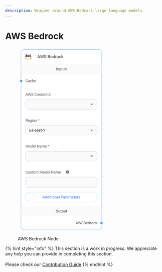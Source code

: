 ```yaml
---
description: Wrapper around AWS Bedrock large language models.
---
```


# AWS Bedrock

<figure><img src="../../../.gitbook/assets/image (2).png" alt="" width="275"><figcaption><p>AWS Bedrock Node</p></figcaption></figure>



{% hint style="info" %}
This section is a work in progress. We appreciate any help you can provide in completing this section.\
\
Please check our [Contribution Guide](../../../CONTRIBUTING.md)
{% endhint %}
